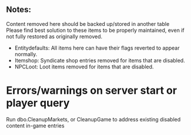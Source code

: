 ## Notes:  
Content removed here should be backed up/stored in another table  
Please find best solution to these items to be properly maintained, even if not fully restored as originally removed.  

 - Entitydefaults: All items here can have their flags reverted to appear normally.
 - Itemshop: Syndicate shop entries removed for items that are disabled.
 - NPCLoot: Loot items removed for items that are disabled.

# Errors/warnings on server start or player query  
Run dbo.CleanupMarkets, or CleanupGame to address existing disabled content in-game entries